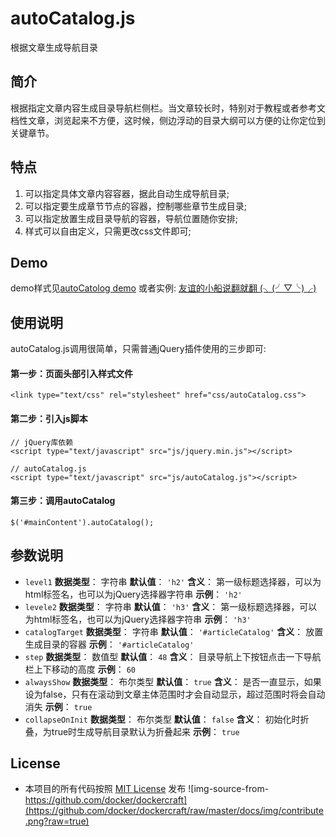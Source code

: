 # autoCatalog.js
 根据文章生成导航目录

## 简介
根据指定文章内容生成目录导航栏侧栏。当文章较长时，特别对于教程或者参考文档性文章，浏览起来不方便，这时候，侧边浮动的目录大纲可以方便的让你定位到关键章节。

## 特点
1. 可以指定具体文章内容容器，据此自动生成导航目录;
2. 可以指定要生成章节节点的容器，控制哪些章节生成目录;
3. 可以指定放置生成目录导航的容器，导航位置随你安排;
4. 样式可以自由定义，只需更改css文件即可;

## Demo
demo样式见[autoCatolog demo](http://html.heanes.com/blog/html/heanes/article/autoCatalog/ "autoCatolog demo")
或者实例: [友谊的小船说翻就翻 (╮(╯▽╰)╭)](http://html.heanes.com/blog/html/heanes/article/friendship.html "友谊的小船说翻就翻 (╮(╯▽╰)╭)")

## 使用说明
autoCatalog.js调用很简单，只需普通jQuery插件使用的三步即可:
#### 第一步：页面头部引入样式文件
    <link type="text/css" rel="stylesheet" href="css/autoCatalog.css">
#### 第二步：引入js脚本
    // jQuery库依赖
    <script type="text/javascript" src="js/jquery.min.js"></script>
    
    // autoCatalog.js
    <script type="text/javascript" src="js/autoCatalog.js"></script>
    
#### 第三步：调用autoCatalog
    $('#mainContent').autoCatalog();


## 参数说明
- `level1`
    **数据类型**： 字符串
    **默认值**： `'h2'`
    **含义**： 第一级标题选择器，可以为html标签名，也可以为jQuery选择器字符串
    **示例**： `'h2'`
- `levele2`
    **数据类型**： 字符串
    **默认值**： `'h3'`
    **含义**： 第一级标题选择器，可以为html标签名，也可以为jQuery选择器字符串
    **示例**： `'h3'`
- `catalogTarget`
    **数据类型**： 字符串
    **默认值**： `'#articleCatalog'`
    **含义**： 放置生成目录的容器
    **示例**： `'#articleCatalog'`
- `step`
    **数据类型**： 数值型
    **默认值**： `48`
    **含义**： 目录导航上下按钮点击一下导航栏上下移动的高度
    **示例**： `60`
- `alwaysShow`
    **数据类型**： 布尔类型
    **默认值**： `true`
    **含义**： 是否一直显示，如果设为false，只有在滚动到文章主体范围时才会自动显示，超过范围时将会自动消失
    **示例**： `true`
- `collapseOnInit`
    **数据类型**： 布尔类型
    **默认值**： `false`
    **含义**： 初始化时折叠，为true时生成导航目录默认为折叠起来
    **示例**： `true`
## License
* 本项目的所有代码按照 [MIT License](https://github.com/racaljk/hosts/blob/master/LICENSE) 发布
![img-source-from-https://github.com/docker/dockercraft](https://github.com/docker/dockercraft/raw/master/docs/img/contribute.png?raw=true)